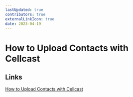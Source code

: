 ```yaml
---
lastUpdated: true
contributors: true
externalLinkIcon: true
date: 2023-04-19
---
```

# How to Upload Contacts with Cellcast

## Links

[How to Upload Contacts with Cellcast](https://www.loom.com/share/7c57c92d60f541ddb7d9f079724ac4e5?sid=ff1c446e-6823-4d2d-b106-c228e7a09265)


